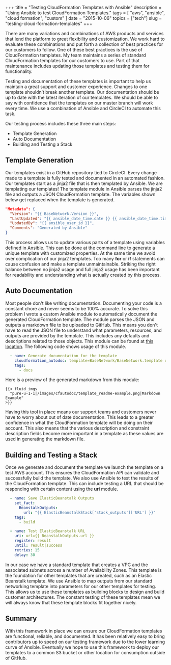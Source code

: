 +++
title = "Testing CloudFormation Templates with Ansible"
description = "Using Ansible to test CloudFormation Templates."
tags = [ "aws", "ansible", "cloud formation", "custom" ]
date = "2015-10-06"
topics = ["tech"]
slug = "testing-cloud-formation-templates"
+++

There are many variations and combinations of AWS products and services that lend the platform to great flexibility and customization. We work hard to evaluate these combinations and put forth a collection of best practices for our customers to follow. One of these best practices is the use of CloudFormation templates. My team maintains a series of standard CloudFormation templates for our customers to use. Part of that maintenance includes updating those templates and testing them for functionality.

Testing and documentation of these templates is important to help us maintain a great support and customer experience. Changes to one template shouldn’t break another template. Our documentation should be up to date with the latest iteration of our templates. We should be able to say with confidence that the templates on our master branch will work every time. We use a combination of Ansible and CircleCI to automate this task.

Our testing process includes these three main steps:

 * Template Generation
 * Auto Documentation
 * Building and Testing a Stack

## Template Generation

Our templates exist in a GitHub repository tied to CircleCI. Every change made to a template is fully tested and documented in an automated fashion. Our templates start as a jinja2 file that is then templated by Ansible. We are templating our templates! The template module in Ansible parses the jinja2 file and outputs a JSON CloudFormation template. The variables shown below get replaced when the template is generated.

```JSON
"Metadata": {
  "Version": "{{ BaseNetwork.Version }}",
  "LastUpdated": "{{ ansible_date_time.date }} {{ ansible_date_time.time }}",
  "UpdatedBy": "{{ ansible_user_id }}",
  "Comments": "Generated by Ansible"
}
```

This process allows us to update various parts of a template using variables defined in Ansible. This can be done at the command line to generate a unique template with customized properties. At the same time we avoid over complication of our jinja2 templates. Too many **for** or **if** statements can cause confusion and make a template unmaintainable. Striking the right balance between no jinja2 usage and full jinja2 usage has been important for readability and understanding what is actually created by this process.

## Auto Documentation

Most people don't like writing documentation. Documenting your code is a constant chore and never seems to be 100% accurate. To solve this problem I wrote a custom Ansible module to automatically document the generated CloudFormation template. The module parses the JSON and outputs a markdown file to be uploaded to GitHub. This means you don't have to read the JSON file to understand what parameters, resources, and outputs are provided by the template. This includes any defaults and descriptions related to those objects. This module can be found at [this location](https://github.com/Linuturk/cloudformation-autodoc/blob/master/library/cloudformation_autodoc.py). The following code shows usage of this module.

```yaml
  - name: Generate documentation for the template
    cloudformation_autodoc: template=BaseNetwork/BaseNetwork.template dest=BaseNetwork/README.md
    tags:
      - docs
```

Here is a preview of the generated markdown from this module:

```jinja
{{< fluid_imgs
  "pure-u-1-1|/images/cfautodoc/template_readme-example.png|Markdown Example"
>}}
```

Having this tool in place means our support teams and customers never have to worry about out of date documentation. This leads to a greater confidence in what the CloudFormation template will be doing on their account. This also means that the various description and constraint description fields become more important in a template as these values are used in generating the markdown file.

## Building and Testing a Stack

Once we generate and document the template we launch the template on a test AWS account. This ensures the CloudFormation API can validate and successfully build the template. We also use Ansible to test the results of the CloudFormation template. This can include testing a URL that should be responding with certain content using the **uri** module.

```yaml
  - name: Save ElasticBeanstalk Outputs
    set_fact:
      BeanstalkOutputs:
        url: "{{ ElasticBeanstalkStack['stack_outputs']['URL'] }}"
    tags:
      - build

  - name: Test ElasticBeanstalk URL
    uri: url={{ BeanstalkOutputs.url }}
    register: result
    until: result|success
    retries: 15
    delay: 30
```

In our case we have a standard template that creates a VPC and the associated subnets across a number of Availability Zones. This template is the foundation for other templates that are created, such as an Elastic Beanstalk template. We use Ansible to map outputs from our standard networking template into parameters for our other templates for testing. This allows us to use these templates as building blocks to design and build customer architectures. The constant testing of these templates mean we will always know that these template blocks fit together nicely.

## Summary

With this framework in place we can ensure our CloudFormation templates are functional, reliable, and documented. It has been relatively easy to bring contributors up to speed on our testing framework due to the lower learning curve of Ansible. Eventually we hope to use this framework to deploy our templates to a common S3 bucket or other location for consumption outside of GitHub.
